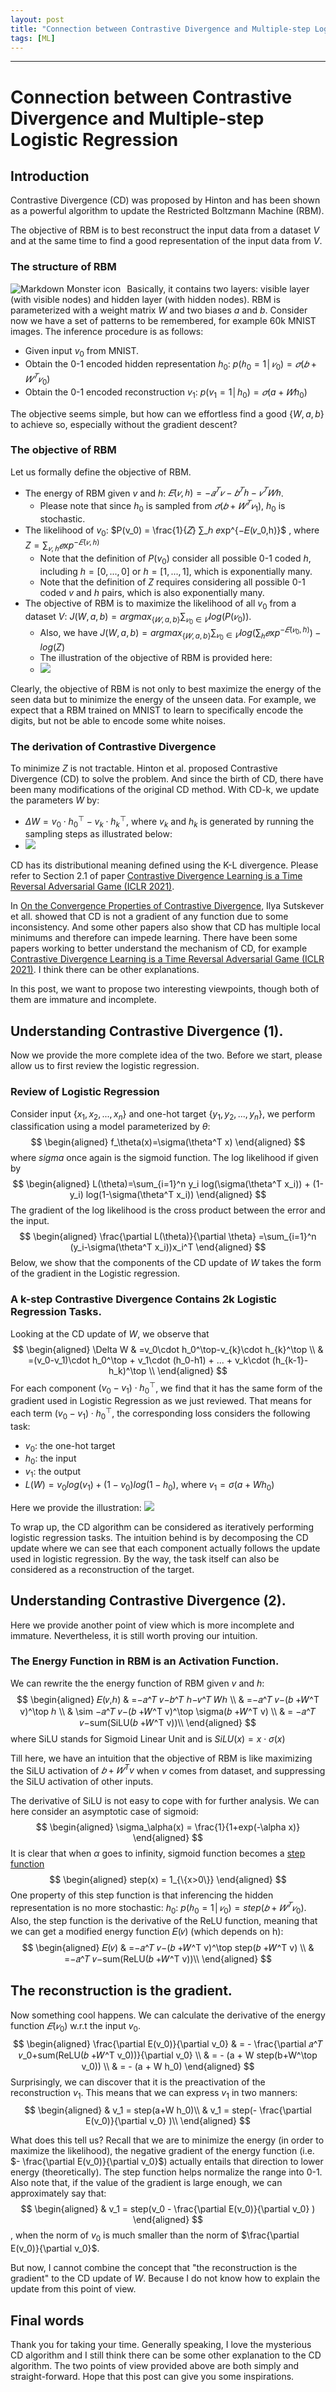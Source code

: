 ```yaml
---
layout: post
title: "Connection between Contrastive Divergence and Multiple-step Logistic Regression."
tags: [ML]
---
```


<ul id="toc"></ul>

---
Connection between Contrastive Divergence and Multiple-step Logistic Regression
===

## Introduction

Contrastive Divergence (CD) was proposed by Hinton and has been shown as a powerful algorithm to update the Restricted Boltzmann Machine (RBM).

The objective of RBM is to best reconstruct the input data from a dataset $V$ and at the same time to find a good representation of the input data from $V$.

### The structure of RBM
<img src="https://miro.medium.com/max/700/1*LoeBW9Stm6HjK57yBp45sQ.png"
     alt="Markdown Monster icon"
     style="float: left; margin-right: 10px;" />

Basically, it contains two layers: visible layer (with visible nodes) and hidden layer (with hidden nodes). RBM is parameterized with a weight matrix $W$ and two biases $a$ and $b$.
Consider now we have a set of patterns to be remembered, for example 60k MNIST images.
The inference procedure is as follows:
- Given input $v_0$ from MNIST.
- Obtain the 0-1 encoded hidden representation $h_0$: $p(ℎ_0=1│𝑣_0)=𝜎(𝑏+𝑊^𝑇 𝑣_0)$
- Obtain the 0-1 encoded reconstruction $v_1$: $p(v_1=1│h_0)=𝜎(a+𝑊 h_0)$

The objective seems simple, but how can we effortless find a good $\{W, a, b\}$ to achieve so, especially without the gradient descent?

### The objective of RBM
Let us formally define the objective of RBM.
- The energy of RBM given $v$ and $h$: $𝐸(𝑣,ℎ)=−𝑎^𝑇 𝑣−𝑏^𝑇 ℎ−𝑣^𝑇 𝑊ℎ$.
    - Please note that since $h_0$ is sampled from $𝜎(𝑏+𝑊^𝑇 𝑣_1)$, $h_0$ is stochastic.
- The likelihood of $v_0$: $P(v_0) = \frac{1}{𝑍} ∑_ℎ 𝑒xp^{−𝐸(𝑣_0,h)}$ , where $Z=∑_{𝑣,ℎ} 𝑒xp^{−𝐸(𝑣,ℎ)}$
    - Note that the definition of $P(v_0)$ consider all possible 0-1 coded $h$, including $h=[0,...,0]$ or $h=[1,...,1]$, which is exponentially  many.
    - Note that the definition of $Z$ requires considering all possible 0-1 coded $v$ and $h$ pairs, which is also exponentially  many.
- The objective of RBM is to maximize the likelihood of all $v_0$ from a dataset $V$: $J(W,a,b)=argmax_{\{𝑊,a,b\}}⁡∑_{𝑣_0∈𝑉} log⁡(P(𝑣_0))$.
    - Also, we have $J(W,a,b)=argmax_{\{𝑊,a,b\}}⁡∑_{𝑣_0∈𝑉} log⁡(∑_ℎ 𝑒xp^{−𝐸(𝑣_0,h)})-log(Z)$
    - The illustration of the objective of RBM is provided here:
    - ![](https://i.imgur.com/Ib1x2Ep.png)


Clearly, the objective of RBM is not only to best maximize the energy of the seen data but to minimize the energy of the unseen data. For example, we expect that a RBM trained on MNIST to learn to specifically encode the digits, but not be able to encode some white noises.

### The derivation of Contrastive Divergence
To minimize $Z$ is not tractable. Hinton et al. proposed Contrastive Divergence (CD) to solve the problem. And since the birth of CD, there have been many modifications of the original CD method.
With CD-k, we update the parameters $W$ by:
- $\Delta W=v_0\cdot h_0^\top-v_{k}\cdot h_{k}^\top$, where $v_k$ and $h_k$ is generated by running the sampling steps as illustrated below:
- ![](https://www.researchgate.net/profile/Baptiste-Wicht/publication/307908790/figure/fig1/AS:404331623927809@1473411579320/Graphical-representation-of-the-Contrastive-Divergence-Algorithm-The-algorithm-CD-k.png)

CD has its distributional meaning defined using the K-L divergence. Please refer to Section 2.1 of paper [Contrastive Divergence Learning is a Time Reversal Adversarial Game (ICLR 2021)](https://openreview.net/pdf?id=MLSvqIHRidA).

In [On the Convergence Properties of Contrastive Divergence](http://proceedings.mlr.press/v9/sutskever10a/sutskever10a.pdf), Ilya Sutskever et all. showed that CD is not a gradient of any function due to some inconsistency. And some other papers also show that CD has multiple local minimums and therefore can impede learning. There have been some papers working to better understand the mechanism of CD, for example [Contrastive Divergence Learning is a Time Reversal Adversarial Game (ICLR 2021)](https://openreview.net/pdf?id=MLSvqIHRidA). I think there can be other explanations.

In this post, we want to propose two interesting viewpoints, though both of them are immature and incomplete.

## Understanding Contrastive Divergence (1).
Now we provide the more complete idea of the two. Before we start, please allow us to first review the logistic regression.
### Review of Logistic Regression
Consider input $\{x_1, x_2, ..., x_n\}$ and one-hot target $\{y_1, y_2, ..., y_n\}$, we perform classification using a model parameterized by $\theta$:
$$
\begin{aligned}
f_\theta(x)=\sigma(\theta^T x)
\end{aligned}
$$
where $sigma$ once again is the sigmoid function.
The log likelihood if given by
$$
\begin{aligned}
L(\theta)=\sum_{i=1}^n y_i log(\sigma(\theta^T x_i)) + (1-y_i) log(1-\sigma(\theta^T x_i))
\end{aligned}
$$
The gradient of the log likelihood is the cross product between the error and the input.
$$
\begin{aligned}
\frac{\partial L(\theta)}{\partial \theta}
=\sum_{i=1}^n (y_i-\sigma(\theta^T x_i))x_i^T
\end{aligned}
$$
Below, we show that the components of the CD update of $W$ takes the form of the gradient in the Logistic regression.


### A k-step Contrastive Divergence Contains 2k Logistic Regression Tasks.
Looking at the CD update of $W$, we observe that
$$
\begin{aligned}
\Delta W
& =v_0\cdot h_0^\top-v_{k}\cdot h_{k}^\top \\
& =(v_0-v_1)\cdot h_0^\top + v_1\cdot (h_0-h1) + ... + v_k\cdot (h_{k-1}-h_k)^\top \\
\end{aligned}
$$
For each component $(v_0-v_1)\cdot h_0^\top$, we find that it has the same form of the gradient used in Logistic Regression as we just reviewed. That means for each term $(v_0-v_1)\cdot h_0^\top$, the corresponding loss considers the following task:
- $v_0$: the one-hot target
- $h_0$: the input
- $v_1$: the output
- $L(W)=v_0 log(v_1) + (1-v_0) log(1-h_0)$, where $v_1=\sigma(a+Wh_0)$

Here we provide the illustration:
![](https://i.imgur.com/P2qSwM9.png)

To wrap up, the CD algorithm can be considered as iteratively performing logistic regression tasks. The intuition behind is by decomposing the CD update where we can see that each component actually follows the update used in logistic regression.
By the way, the task itself can also be considered as a reconstruction of the target.


## Understanding Contrastive Divergence (2).

Here we provide another point of view which is more incomplete and immature. Nevertheless, it is still worth proving our intuition.

### The Energy Function in RBM is an Activation Function.

We can rewrite the the energy function of RBM given $v$ and $h$:
$$
\begin{aligned}
 𝐸(𝑣,ℎ)
 & =−𝑎^𝑇 𝑣−𝑏^𝑇 ℎ−𝑣^𝑇 𝑊ℎ \\
 & =−𝑎^𝑇 𝑣−(𝑏 +𝑊^T v)^\top ℎ \\
 & \sim −𝑎^𝑇 𝑣−(𝑏 +𝑊^T v)^\top \sigma(𝑏 +𝑊^T v) \\
 & = −𝑎^𝑇 𝑣−sum(SiLU(𝑏 +𝑊^T v))\\
\end{aligned}
$$
where SiLU stands for Sigmoid Linear Unit and is $SiLU(x)=x\cdot\sigma(x)$

Till here, we have an intuition that the objective of RBM is like maximizing the SiLU activation of $𝑏 +𝑊^T v$ when $v$ comes from dataset, and suppressing the SiLU activation of other inputs.

The derivative of SiLU is not easy to cope with for further analysis. We can here consider an asymptotic case of sigmoid:
$$
\begin{aligned}
 \sigma_\alpha(x) = \frac{1}{1+exp(-\alpha x)}
\end{aligned}
$$
It is clear that when $\alpha$ goes to infinity, sigmoid function becomes a [step function](https://en.wikipedia.org/wiki/Heaviside_step_function)
$$
\begin{aligned}
 step(x) = 1_{\{x>0\}}
\end{aligned}
$$
One property of this step function is that inferencing the hidden representation is no more stochastic: $h_0$: $p(ℎ_0=1│𝑣_0)=step(𝑏+𝑊^𝑇 𝑣_0)$. Also, the step function is the derivative of the ReLU function, meaning that we can get a modified energy function 𝐸(𝑣) (which depends on h):
$$
\begin{aligned}
 𝐸(𝑣)
 & =−𝑎^𝑇 𝑣−(𝑏 +𝑊^T v)^\top step(𝑏 +𝑊^T v) \\
 & =−𝑎^𝑇 𝑣−sum(ReLU(𝑏 +𝑊^T v))\\
\end{aligned}
$$

## The reconstruction is the gradient.
Now something cool happens.
We can calculate the derivative of the energy function $𝐸(𝑣_0)$ w.r.t the input $v_0$.
$$
\begin{aligned}
\frac{\partial E(v_0)}{\partial v_0}
& = - \frac{\partial 𝑎^𝑇 𝑣_0+sum(ReLU(𝑏 +𝑊^T v_0))}{\partial v_0} \\
& = - (a + W step(b+W^\top v_0)) \\
& = - (a + W h_0)
\end{aligned}
$$
Surprisingly, we can discover that it is the preactivation of the reconstruction $v_1$. This means that we can express $v_1$ in two manners:
$$
\begin{aligned}
& v_1 = step(a+W h_0)\\
& v_1 = step(- \frac{\partial E(v_0)}{\partial v_0} )\\
\end{aligned}
$$

What does this tell us?
Recall that we are to minimize the energy (in order to maximize the likelihood), the negative gradient of the energy function (i.e. $- \frac{\partial E(v_0)}{\partial v_0}$) actually entails that direction to lower energy (theoretically). The step function helps normalize the range into 0-1. Also note that, if the value of the gradient is large enough, we can approximately say that:
$$
\begin{aligned}
& v_1 = step(v_0 - \frac{\partial E(v_0)}{\partial v_0} ) \end{aligned}
$$
, when the norm of $v_0$ is much smaller than the norm of $\frac{\partial E(v_0)}{\partial v_0}$.

But now, I cannot combine the concept that "the reconstruction is the gradient" to the CD update of $W$. Because I do not know how to explain the update from this point of view.

## Final words

Thank you for taking your time.
Generally speaking, I love the mysterious CD algorithm and I still think there can be some other explanation to the CD algorithm. The two points of view provided above are both simply and straight-forward. Hope that this post can give you some inspirations.
